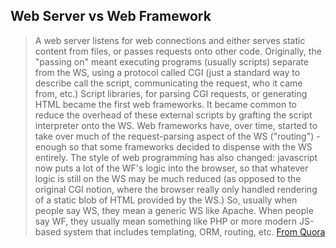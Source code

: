 ## Web Server vs Web Framework

> A web server listens for web connections and either serves static content from files, or passes requests onto other code.  Originally, the "passing on" meant executing programs (usually scripts) separate from the WS, using a protocol called CGI (just a standard way to describe call the script, communicating the request, who it came from, etc.)  Script libraries, for parsing CGI requests, or generating HTML became the first web frameworks.  It became common to reduce the overhead of these external scripts by grafting the script interpreter onto the WS.  Web frameworks have, over time, started to take over much of the request-parsing aspect of the WS ("routing") - enough so that some frameworks decided to dispense with the WS entirely.  The style of web programming has also changed: javascript now puts a lot of the WF's logic into the browser, so that whatever logic is still on the WS may be much reduced (as opposed to the original CGI notion, where the browser really only handled rendering of a static blob of HTML provided by the WS.)
So, usually when people say WS, they mean a generic WS like Apache.  When people say WF, they usually mean something like PHP or more modern JS-based system that includes templating, ORM, routing, etc.
[From Quora](https://goo.gl/WPuAMA)
